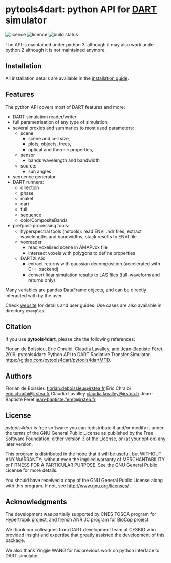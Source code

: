 # pytools4dart: python API for [DART](http://www.cesbio.ups-tlse.fr/dart/index.php#/) simulator

![licence](https://img.shields.io/badge/Licence-GPL--3-blue.svg)
![licence](https://img.shields.io/badge/Python-3-blue.svg)
![build status](https://gitlab.com/pytools4dart/pytools4dart/badges/master/pipeline.svg)

The API is maintained under python 3, although it may also work under python 2 although it is not maintained anymore.

## Installation

All installation details are available in the 
[installation guide](https://pytools4dart.gitlab.io/pytools4dart/docs/user_guides/00_installation/).

## Features

The python API covers most of DART features and more:

- DART simulation reader/writer
- full parametrisation of any type of simulation
- several proxies and summaries to most used parameters:
    - scene 
        - scene and cell size, 
        - plots, objects, trees, 
        - optical and thermic properties,
    - sensor
        - bands wavelength and bandwidth
    - source:
        - sun angles
- sequence generator
- DART runners:
    - direction
    - phase
    - maket
    - dart
    - full
    - sequence
    - colorCompositeBands
- pre/post-processing tools:
    - hyperspectral tools (hstools): read ENVI .hdr files, extract wavelengths and bandwidths, stack results to ENVI file
    - voxreader :
        - read voxelised scene in AMAPvox file
        - intersect voxels with polygons to define properties
    - DART2LAS: 
        - extract returns with gaussian decomposition (accelerated with C++ backend)
        - convert lidar simulation results to LAS files (full-waveform and returns only)
        
Many variables are pandas DataFrame objects, and can be directly 
interacted with by the user.        

Check [website](https://pytools4dart.gitlab.io/pytools4dart) for details and user guides.
Use cases are also available in directory `examples`.

## Citation

If you use __pytools4dart__, please cite the following references:

Florian de Boissieu, Eric Chraibi, Claudia Lavalley, and Jean-Baptiste Féret, 2019, 
pytools4dart: Python API to DART Radiative Transfer Simulator. https://gitlab.com/pytools4dart/pytools4dartMTD.


## Authors

Florian de Boissieu <florian.deboissieu@irstea.fr>
Eric Chraibi <eric.chraibi@irstea.fr>
Claudia Lavalley <claudia.lavalley@irstea.fr>
Jean-Baptiste Féret <jean-baptiste.feret@irstea.fr>

## License

*pytools4dart* is free software: you can redistribute it and/or modify
it under the terms of the GNU General Public License as published by
the Free Software Foundation, either version 3 of the License, or
(at your option) any later version.

This program is distributed in the hope that it will be useful,
but WITHOUT ANY WARRANTY; without even the implied warranty of
MERCHANTABILITY or FITNESS FOR A PARTICULAR PURPOSE.  See the
GNU General Public License for more details.

You should have received a copy of the GNU General Public License
along with this program.  If not, see <http://www.gnu.org/licenses/>

## Acknowledgments

The development was partially supported by CNES TOSCA program for Hypertropik project,
and french ANR JC program for BioCop project. 

We thank our colleagues from DART development team at CESBIO
who provided insight and expertise
that greatly assisted the development of this package.

We also thank Yingjie WANG for his previous work on python interface to DART simulator. 
